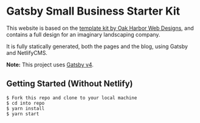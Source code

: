 # Gatsby Small Business Starter Kit

This website is based on the [template kit by Oak Harbor Web Designs](https://github.com/Oak-Harbor-Kits/Starter-Kit-V2), and contains a full design for an imaginary landscaping company.

It is fully statically generated, both the pages and the blog, using Gatsby and NetlifyCMS.

**Note:** This project uses [Gatsby v4](https://www.gatsbyjs.com/gatsby-4/).

## Getting Started (Without Netlify)

```
$ Fork this repo and clone to your local machine
$ cd into repo
$ yarn install
$ yarn start
```
